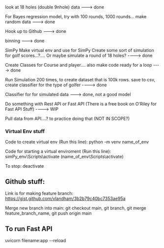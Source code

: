 look at 18 holes (double 9nhole) data ---> done 

For Bayes regression model, try with 100 rounds, 1000 rounds... make random data ---> done

Hook up to Github ---> done

binning ---> done 

SimPy
    Make virtual env and use for SimPy
    Create some sort of simulation for golf scores...?.... Or maybe simulate a round of 18 holes? ----> done

Create Classes for Course and player.... also make code ready for a loop ----> done

Run Simulation 200 times, to create dataset that is 100k rows. save to csv, create classifier for the type of golfer ----> done

Classifier for for simulated data ---> done, not a good model

Do something with Rest API or Fast API
    (There is a free book on O'Riley for Fast API Stuff) ----> WIP

    
Pull data from API....? to practice doing that (NOT IN SCOPE?)




### Virtual Env stuff 
Code to create virtual env (Run this line):
python -m venv name_of_env

Code for starting a virtual enviroment (Run this line):
simPy_env\Scripts\activate
(name_of_env\Scripts\activate)

To stop: 
deactivate


## Github stuff:

Link is for making feature branch: https://gist.github.com/vlandham/3b2b79c40bc7353ae95a

Merge new branch into main: git checkout main, git branch, git merge feature_branch_name, git push origin main


## To run Fast API
uvicorn filename:app --reload
